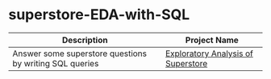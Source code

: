 # superstore-EDA-with-SQL

Description   |  Project Name  |
------------- | -------------  |
Answer some superstore questions by writing SQL queries | [Exploratory Analysis of Superstore](https://github.com/YveSene/superstore-EDA-with-SQL)


